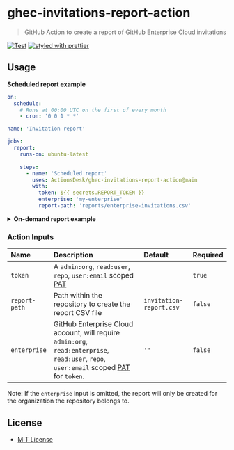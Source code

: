 # ghec-invitations-report-action

> GitHub Action to create a report of GitHub Enterprise Cloud invitations

[![Test](https://github.com/ActionsDesk/ghec-invitations-report-action/workflows/Test/badge.svg)](https://github.com/ActionsDesk/ghec-invitations-report-action/actions?query=workflow%3ATest) [![styled with prettier](https://img.shields.io/badge/styled_with-prettier-ff69b4.svg)](https://github.com/prettier/prettier)

## Usage

**Scheduled report example**

```yml
on:
  schedule:
    # Runs at 00:00 UTC on the first of every month
    - cron: '0 0 1 * *'

name: 'Invitation report'

jobs:
  report:
    runs-on: ubuntu-latest

    steps:
      - name: 'Scheduled report'
        uses: ActionsDesk/ghec-invitations-report-action@main
        with:
          token: ${{ secrets.REPORT_TOKEN }}
          enterprise: 'my-enterprise'
          report-path: 'reports/enterprise-invitations.csv'
```

<details>
  <summary><strong>On-demand report example</strong></summary>

```yml
on:
  workflow_dispatch:
    inputs:
      enterprise:
        description: 'GitHub Enterprise Cloud account, if omitted the report will target the repository organization only'
        required: false
        default: ''
      report-path:
        description: 'Path to the report file'
        default: 'reports/invitations.csv'
        required: false

name: 'Invitation report'

jobs:
  report:
    runs-on: ubuntu-latest

    steps:
      - name: 'On-demand report'
        uses: ActionsDesk/ghec-invitations-report-action@main
        with:
          token: ${{ secrets.REPORT_TOKEN }}
          enterprise: ${{ github.event.inputs.enterprise }}
          report-path: ${{ github.event.inputs.report-path }}
```

</details>

### Action Inputs

| Name          | Description                                                                                                                              | Default                 | Required |
| :------------ | :--------------------------------------------------------------------------------------------------------------------------------------- | :---------------------- | :------- |
| `token`       | A `admin:org`, `read:user`, `repo`, `user:email` scoped [PAT]                                                                            |                         | `true`   |
| `report-path` | Path within the repository to create the report CSV file                                                                                 | `invitation-report.csv` | `false`  |
| `enterprise`  | GitHub Enterprise Cloud account, will require `admin:org`, `read:enterprise`, `read:user`, `repo`, `user:email` scoped [PAT] for `token`.  | `''`                    | `false`  |

Note: If the `enterprise` input is omitted, the report will only be created for the organization the repository belongs to.

## License

- [MIT License](./license)

[pat]: https://docs.github.com/en/github/authenticating-to-github/creating-a-personal-access-token 'Personal Access Token'
